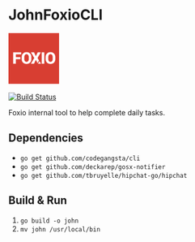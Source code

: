 # JohnFoxioCLI

![Foxio logo](./assets/images/notification_icon.png)

[![Build Status](https://travis-ci.org/foxio/john_foxio_cli.svg?branch=master)](https://travis-ci.org/foxio/john_foxio_cli)

Foxio internal tool to help complete daily tasks.

## Dependencies
* `go get github.com/codegangsta/cli`
* `go get github.com/deckarep/gosx-notifier`
* `go get github.com/tbruyelle/hipchat-go/hipchat`

## Build & Run
1. `go build -o john`
2. `mv john /usr/local/bin`

